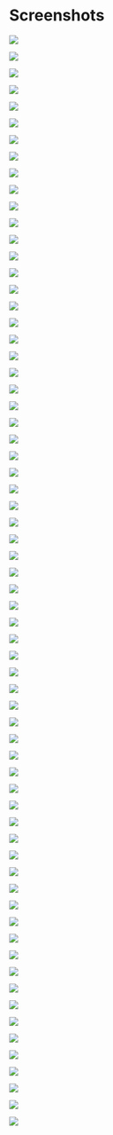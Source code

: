 # Screenshots

![](20230109_1.png)

![](20230108_2.png)

![](20230108_1.png)

![](20230106_2.png)

![](20230106_1.png)

![](20230105_4.png)

![](20230105_3.png)

![](20230105_2.png)

![](20230105_1.png)

![](20230104_1.png)

![](20230103_4.png)

![](20230103_3.png)

![](20230103_2.png)

![](20230103_1.png)

![](20230101_1.png)

![](20221231_1.png)

![](20221224_1.png)

![](20220816_1.png)

![](20220812_1.png)

![](20220811_4.png)

![](20220811_3.png)

![](20220811_2.png)

![](20220811_1.png)

![](20220808_1.png)

![](20220807_1.png)

![](20220804_1.png)

![](20220802_1.png)

![](20220801_4.png)

![](20220801_3.png)

![](20220801_2.png)

![](20220801_1.png)

![](20220729_2.png)

![](20220729_1.png)

![](20220728_2.png)

![](20220728_1.png)

![](20220727_3.png)

![](20220727_2.png)

![](20220727_1.png)

![](20220724_2.png)

![](20220724_1.png)

![](20220721_2.png)

![](20220721_1.png)

![](20220720_1.png)

![](20220718_3.png)

![](20220718_2.png)

![](20220718_1.png)

![](20220717_1.png)

![](20220716_1.png)

![](20220715_1.png)

![](20220714_4.png)

![](20220714_3.png)

![](20220714_2.png)

![](20220714_1.png)

![](20220713_3.png)

![](20220713_2.png)

![](20220713_1.png)

![](20220712_6.png)

![](20220712_5.png)

![](20220712_4.png)

![](20220712_3.png)

![](20220712_2.png)

![](20220712_1.png)

![](20220711_4.png)

![](20220711_3.png)

![](20220711_2.png)

![](20220711_1.png)


